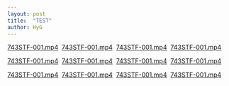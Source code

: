 ```yaml
---
layout: post
title:  "TEST"
author: HyG
---
```

<p><a href="https://ouo.io/q0uLplW">743STF-001.mp4</a> &nbsp;<a href="https://ouo.io/L9k9M2">743STF-001.mp4</a> &nbsp;<a href="https://ouo.io/V786qt">743STF-001.mp4</a> &nbsp;<a href="https://ouo.io/Cy7UrD">743STF-001.mp4</a></p>
<p><a href="https://ouo.io/zmI423">743STF-001.mp4</a> &nbsp;<a href="https://ouo.io/ozumMwY">743STF-001.mp4</a> &nbsp;<a href="https://ouo.io/w1OkBc">743STF-001.mp4</a> &nbsp;<a href="https://ouo.io/u1Pg5r">743STF-001.mp4</a></p>
<p><a href="https://ouo.io/zIZ6bE">743STF-001.mp4</a> &nbsp;<a href="https://ouo.io/mOdm0X">743STF-001.mp4</a> &nbsp;<a href="https://ouo.io/yyygln">743STF-001.mp4</a> &nbsp;<a href="https://ouo.io/HLQQ37">743STF-001.mp4</a></p>
